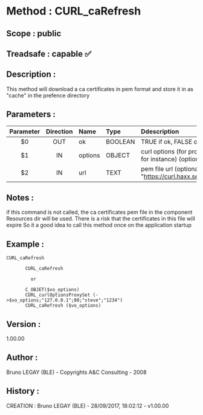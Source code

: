 ﻿# **Method :** CURL_caRefresh## **Scope :** public## **Treadsafe :** capable ✅ ## **Description :** This method will download a ca certificates in pem format and store it in as "cache" in the prefence directory## **Parameters :** | Parameter | Direction | Name | Type | Ddescription | |:----:|:----:|:----|:----|:----| | $0 | OUT | ok | BOOLEAN | TRUE if ok, FALSE otherwise | | $1 | IN | options | OBJECT | curl options (for proxy configuration for instance) (optional) | | $2 | IN | url | TEXT | pem file url (optional, default : "https://curl.haxx.se/ca/cacert.pem") | ## **Notes :** if this command is not called, the ca certificates pem file in the component Resources dir will be used.       There is a risk that the certificates in this file will expire       So it a good idea to call this method once on the application startup## **Example :** ```CURL_caRefresh              CURL_caRefresh                or             C_OBJET($vo_options)       CURL_curlOptionsProxySet (->$vo_options;"127.0.0.1";80;"steve";"1234")       CURL_caRefresh ($vo_options)```## **Version :** 1.00.00## **Author :** Bruno LEGAY (BLE) - Copyrights A&C Consulting - 2008## **History :**  CREATION : Bruno LEGAY (BLE) - 28/09/2017, 18:02:12 - v1.00.00